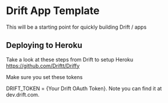 # Drift App Template
This will be a starting point for quickly building Drift / apps



## Deploying to Heroku

Take a look at these steps from Drift to setup Heroku https://github.com/Driftt/Driffy

Make sure you set these tokens

DRIFT_TOKEN = {Your Drift OAuth Token}. Note you can find it at dev.drift.com.

